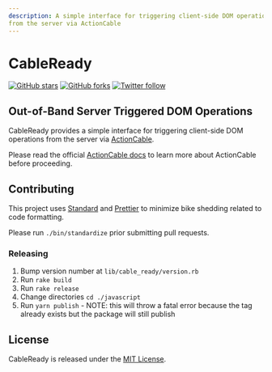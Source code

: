 ```yaml
---
description: A simple interface for triggering client-side DOM operations
from the server via ActionCable
---
```


# CableReady

[![GitHub stars](https://img.shields.io/github/stars/hopsoft/cable_ready?style=social)](https://github.com/hopsoft/cable_ready) [![GitHub forks](https://img.shields.io/github/forks/hopsoft/cable_ready?style=social)](https://github.com/hopsoft/cable_ready) [![Twitter follow](https://img.shields.io/twitter/follow/hopsoft?style=social)](https://twitter.com/hopsoft)

## Out-of-Band Server Triggered DOM Operations

CableReady provides a simple interface for triggering client-side DOM operations
from the server via [ActionCable](http://guides.rubyonrails.org/action_cable_overview.html).

Please read the official [ActionCable docs](http://guides.rubyonrails.org/action_cable_overview.html)
to learn more about ActionCable before proceeding.


## Contributing

This project uses [Standard](https://github.com/testdouble/standard)
and [Prettier](https://github.com/prettier/prettier) to minimize bike shedding related to code formatting.

Please run `./bin/standardize` prior submitting pull requests.

### Releasing

1. Bump version number at `lib/cable_ready/version.rb`
1. Run `rake build`
1. Run `rake release`
1. Change directories `cd ./javascript`
1. Run `yarn publish` - NOTE: this will throw a fatal error because the tag already exists but the package will still publish

## License

CableReady is released under the [MIT License](LICENSE.txt).

